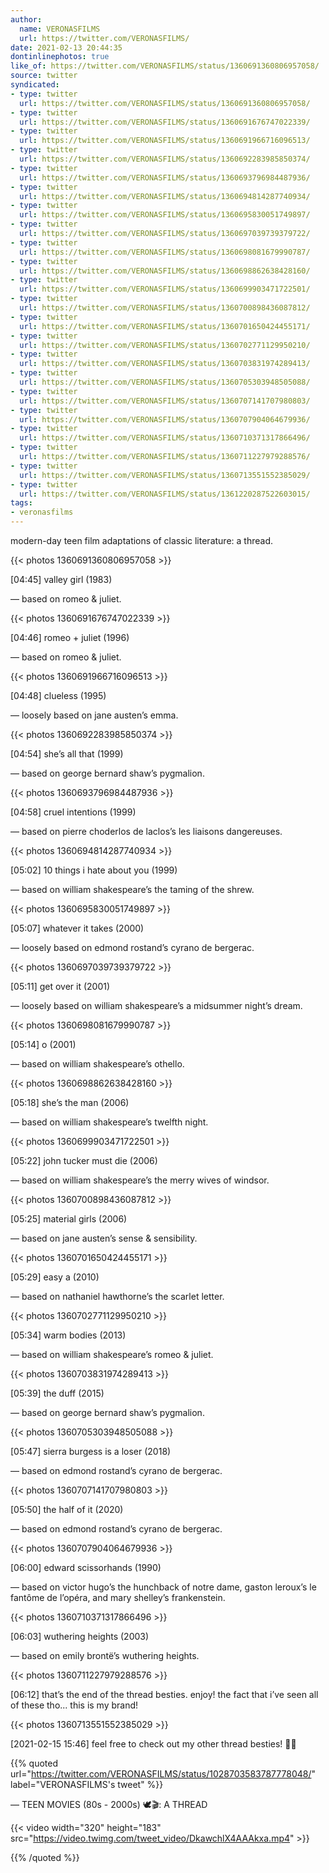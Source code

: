 ```yaml
---
author:
  name: VERONASFILMS
  url: https://twitter.com/VERONASFILMS/
date: 2021-02-13 20:44:35
dontinlinephotos: true
like_of: https://twitter.com/VERONASFILMS/status/1360691360806957058/
source: twitter
syndicated:
- type: twitter
  url: https://twitter.com/VERONASFILMS/status/1360691360806957058/
- type: twitter
  url: https://twitter.com/VERONASFILMS/status/1360691676747022339/
- type: twitter
  url: https://twitter.com/VERONASFILMS/status/1360691966716096513/
- type: twitter
  url: https://twitter.com/VERONASFILMS/status/1360692283985850374/
- type: twitter
  url: https://twitter.com/VERONASFILMS/status/1360693796984487936/
- type: twitter
  url: https://twitter.com/VERONASFILMS/status/1360694814287740934/
- type: twitter
  url: https://twitter.com/VERONASFILMS/status/1360695830051749897/
- type: twitter
  url: https://twitter.com/VERONASFILMS/status/1360697039739379722/
- type: twitter
  url: https://twitter.com/VERONASFILMS/status/1360698081679990787/
- type: twitter
  url: https://twitter.com/VERONASFILMS/status/1360698862638428160/
- type: twitter
  url: https://twitter.com/VERONASFILMS/status/1360699903471722501/
- type: twitter
  url: https://twitter.com/VERONASFILMS/status/1360700898436087812/
- type: twitter
  url: https://twitter.com/VERONASFILMS/status/1360701650424455171/
- type: twitter
  url: https://twitter.com/VERONASFILMS/status/1360702771129950210/
- type: twitter
  url: https://twitter.com/VERONASFILMS/status/1360703831974289413/
- type: twitter
  url: https://twitter.com/VERONASFILMS/status/1360705303948505088/
- type: twitter
  url: https://twitter.com/VERONASFILMS/status/1360707141707980803/
- type: twitter
  url: https://twitter.com/VERONASFILMS/status/1360707904064679936/
- type: twitter
  url: https://twitter.com/VERONASFILMS/status/1360710371317866496/
- type: twitter
  url: https://twitter.com/VERONASFILMS/status/1360711227979288576/
- type: twitter
  url: https://twitter.com/VERONASFILMS/status/1360713551552385029/
- type: twitter
  url: https://twitter.com/VERONASFILMS/status/1361220287522603015/
tags:
- veronasfilms
---
```


modern-day teen film adaptations of classic literature: a thread. 

{{< photos 1360691360806957058 >}}

<time id="1360691676747022339">[04:45]</time> valley girl (1983)

— based on romeo &amp; juliet. 

{{< photos 1360691676747022339 >}}

<time id="1360691966716096513">[04:46]</time> romeo + juliet (1996)

— based on romeo &amp; juliet. 

{{< photos 1360691966716096513 >}}

<time id="1360692283985850374">[04:48]</time> clueless (1995) 

— loosely based on jane austen’s emma. 

{{< photos 1360692283985850374 >}}

<time id="1360693796984487936">[04:54]</time> she’s all that (1999)

— based on george bernard shaw’s pygmalion. 

{{< photos 1360693796984487936 >}}

<time id="1360694814287740934">[04:58]</time> cruel intentions (1999) 

— based on pierre choderlos de laclos’s les liaisons dangereuses. 

{{< photos 1360694814287740934 >}}

<time id="1360695830051749897">[05:02]</time> 10 things i hate about you (1999) 

— based on william shakespeare’s the taming of the shrew. 

{{< photos 1360695830051749897 >}}

<time id="1360697039739379722">[05:07]</time> whatever it takes (2000) 

— loosely based on edmond rostand’s cyrano de bergerac. 

{{< photos 1360697039739379722 >}}

<time id="1360698081679990787">[05:11]</time> get over it (2001)

— loosely based on william shakespeare’s a midsummer night’s dream. 

{{< photos 1360698081679990787 >}}

<time id="1360698862638428160">[05:14]</time> o (2001)

— based on william shakespeare’s othello. 

{{< photos 1360698862638428160 >}}

<time id="1360699903471722501">[05:18]</time> she’s the man (2006)

— based on william shakespeare’s twelfth night. 

{{< photos 1360699903471722501 >}}

<time id="1360700898436087812">[05:22]</time> john tucker must die (2006)

— based on william shakespeare’s the merry wives of windsor. 

{{< photos 1360700898436087812 >}}

<time id="1360701650424455171">[05:25]</time> material girls (2006)

— based on jane austen’s sense &amp; sensibility. 

{{< photos 1360701650424455171 >}}

<time id="1360702771129950210">[05:29]</time> easy a (2010) 

— based on nathaniel hawthorne’s the scarlet letter. 

{{< photos 1360702771129950210 >}}

<time id="1360703831974289413">[05:34]</time> warm bodies (2013)

— based on william shakespeare’s romeo &amp; juliet. 

{{< photos 1360703831974289413 >}}

<time id="1360705303948505088">[05:39]</time> the duff (2015) 

— based on george bernard shaw’s pygmalion. 

{{< photos 1360705303948505088 >}}

<time id="1360707141707980803">[05:47]</time> sierra burgess is a loser (2018)

— based on edmond rostand’s cyrano de bergerac. 

{{< photos 1360707141707980803 >}}

<time id="1360707904064679936">[05:50]</time> the half of it (2020)

— based on edmond rostand’s cyrano de bergerac. 

{{< photos 1360707904064679936 >}}

<time id="1360710371317866496">[06:00]</time> edward scissorhands (1990)

— based on victor hugo’s the hunchback of notre dame, gaston leroux’s le fantôme de l’opéra, and mary shelley’s frankenstein. 

{{< photos 1360710371317866496 >}}

<time id="1360711227979288576">[06:03]</time> wuthering heights (2003)

— based on emily brontë’s wuthering heights. 

{{< photos 1360711227979288576 >}}

<time id="1360713551552385029">[06:12]</time> that’s the end of the thread besties. enjoy! the fact that i’ve seen all of these tho... this is my brand! 

{{< photos 1360713551552385029 >}}

<time id="1361220287522603015">[2021-02-15 15:46] </time> feel free to check out my other thread besties! 🌹📖 

{{% quoted url="https://twitter.com/VERONASFILMS/status/1028703583787778048/" label="VERONASFILMS's tweet" %}}

— TEEN MOVIES (80s - 2000s) 🕊🎬: A THREAD 

{{< video width="320" height="183" src="https://video.twimg.com/tweet_video/DkawchlX4AAAkxa.mp4" >}}

{{% /quoted %}}